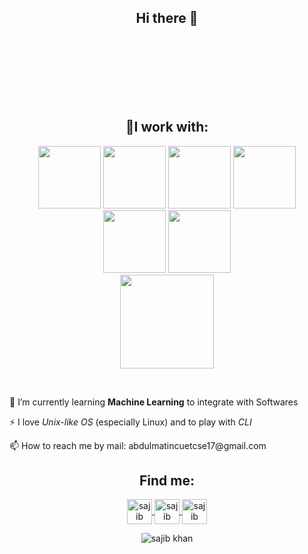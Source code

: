 <h2 align="center"> Hi there 👋</h2>

<br>
<br>
<br>
<br>
<br>
<br>
<h2 align="center">🔭I work with: </h2>
<p align="center">
  <img src="https://media3.giphy.com/media/ln7z2eWriiQAllfVcn/200w.webp" width="100">
  <img src="https://i.giphy.com/media/LMt9638dO8dftAjtco/200.webp" width="100">
 <img src="https://i.giphy.com/media/eNAsjO55tPbgaor7ma/200w.webp" width="100">
  <img src="https://media3.giphy.com/media/kdFc8fubgS31b8DsVu/giphy.webp" width="100">
  <img src="https://i.giphy.com/media/KzJkzjggfGN5Py6nkT/200.webp" width="100">
  <img src="https://i.giphy.com/media/IdyAQJVN2kVPNUrojM/200.webp" width="100">
  <br>

  <img src="https://media.giphy.com/media/PjJ1cLHqLEveXysGDB/giphy.gif" width="150">
  
  
</p>
<br>
<p>🌱 I’m currently learning <b>Machine Learning</b> to integrate with Softwares</p>
<p>⚡ I love <i>Unix-like OS</i> (especially Linux) and to play with <i>CLI</i> </p>
📫 How to reach me by mail: abdulmatincuetcse17@gmail.com
<br>
<h2 align="center">Find me:</h2>

<p align="center">
  <a href="https://www.linkedin.com/in/abdul-matin-98b757168/" target="blank">
    <img align="center" src="https://img.icons8.com/color/48/000000/linkedin-circled.png" alt="sajib khan" height="40" width="40" />
  </a>
  <a href="https://stackoverflow.com/users/9857078/mateen?tab=profile" target="blank">
    <img align="center" src="https://img.icons8.com/color/48/000000/stackoverflow.png" alt="sajib khan" height="40" width="40" />
  </a>
  <a href="https://twitter.com/nmatinm" target="blank">
    <img align="center" src="https://img.icons8.com/nolan/64/twitter.png" alt="sajib khan" height="40" width="40" />
  </a>
  
</p>

<p align="center">
  <img src="https://visitor-badge.laobi.icu/badge?page_id=sajibcse68" alt="sajib khan" />
</p>

<!--
**shiponcs/shiponcs** is a ✨ _special_ ✨ repository because its `README.md` (this file) appears on your GitHub profile.

Here are some ideas to get you started:

- 🔭 I’m currently working on ...
- 🌱 I’m currently learning ...
- 👯 I’m looking to collaborate on ...
- 🤔 I’m looking for help with ...
- 💬 Ask me about ...
- 📫 How to reach me: ...
- 😄 Pronouns: ...
- ⚡ Fun fact: ...
-->
